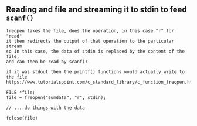 ## Reading and file and streaming it to stdin to feed `scanf()`

    freopen takes the file, does the operation, in this case "r" for "read"
    it then redirects the output of that operation to the particular stream
    so in this case, the data of stdin is replaced by the content of the file,
    and can then be read by scanf().

    if it was stdout then the printf() functions would actually write to the file
    https://www.tutorialspoint.com/c_standard_library/c_function_freopen.htm

```
FILE *file;
file = freopen("sumdata", "r", stdin);

// ... do things with the data

fclose(file)
```
